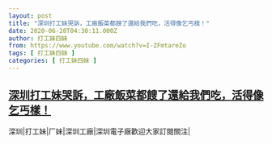 ```yaml
---
layout: post
title: "深圳打工妹哭訴，工廠飯菜都餿了還給我們吃，活得像乞丐樣！"
date: 2020-06-28T04:30:11.000Z
author: 打工妹四妹
from: https://www.youtube.com/watch?v=I-ZFmtareZo
tags: [ 打工妹四妹 ]
categories: [ 打工妹四妹 ]
---
```

<!--1593318611000-->
[深圳打工妹哭訴，工廠飯菜都餿了還給我們吃，活得像乞丐樣！](https://www.youtube.com/watch?v=I-ZFmtareZo)
------

<div>
深圳|打工妹|厂妹|深圳工廠|深圳電子廠歡迎大家訂閱關注|
</div>
